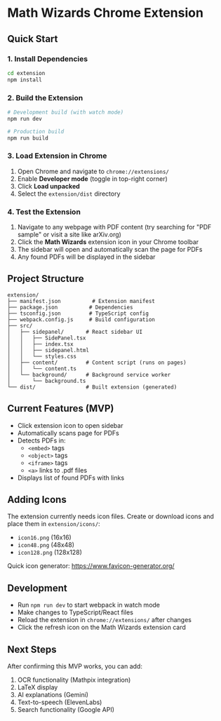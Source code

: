 # Math Wizards Chrome Extension

## Quick Start

### 1. Install Dependencies

```bash
cd extension
npm install
```

### 2. Build the Extension

```bash
# Development build (with watch mode)
npm run dev

# Production build
npm run build
```

### 3. Load Extension in Chrome

1. Open Chrome and navigate to `chrome://extensions/`
2. Enable **Developer mode** (toggle in top-right corner)
3. Click **Load unpacked**
4. Select the `extension/dist` directory

### 4. Test the Extension

1. Navigate to any webpage with PDF content (try searching for "PDF sample" or visit a site like arXiv.org)
2. Click the **Math Wizards** extension icon in your Chrome toolbar
3. The sidebar will open and automatically scan the page for PDFs
4. Any found PDFs will be displayed in the sidebar

## Project Structure

```
extension/
├── manifest.json          # Extension manifest
├── package.json          # Dependencies
├── tsconfig.json         # TypeScript config
├── webpack.config.js     # Build configuration
├── src/
│   ├── sidepanel/       # React sidebar UI
│   │   ├── SidePanel.tsx
│   │   ├── index.tsx
│   │   ├── sidepanel.html
│   │   └── styles.css
│   ├── content/         # Content script (runs on pages)
│   │   └── content.ts
│   └── background/      # Background service worker
│       └── background.ts
└── dist/                # Built extension (generated)
```

## Current Features (MVP)

- Click extension icon to open sidebar
- Automatically scans page for PDFs
- Detects PDFs in:
  - `<embed>` tags
  - `<object>` tags
  - `<iframe>` tags
  - `<a>` links to .pdf files
- Displays list of found PDFs with links

## Adding Icons

The extension currently needs icon files. Create or download icons and place them in `extension/icons/`:

- `icon16.png` (16x16)
- `icon48.png` (48x48)
- `icon128.png` (128x128)

Quick icon generator: https://www.favicon-generator.org/

## Development

- Run `npm run dev` to start webpack in watch mode
- Make changes to TypeScript/React files
- Reload the extension in `chrome://extensions/` after changes
- Click the refresh icon on the Math Wizards extension card

## Next Steps

After confirming this MVP works, you can add:

1. OCR functionality (Mathpix integration)
2. LaTeX display
3. AI explanations (Gemini)
4. Text-to-speech (ElevenLabs)
5. Search functionality (Google API)
